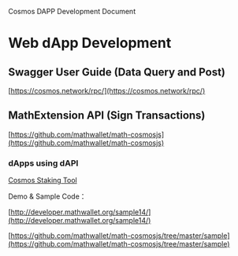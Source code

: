 Cosmos DAPP Development Document

# Web dApp Development

## Swagger User Guide (Data Query and Post)

[https://cosmos.network/rpc/](https://cosmos.network/rpc/)

## MathExtension API (Sign Transactions)

[https://github.com/mathwallet/math-cosmosjs](https://github.com/mathwallet/math-cosmosjs)

### dApps using dAPI

[Cosmos Staking Tool](https://m.medishares.net/cosmos/delegate)

Demo & Sample Code：

[http://developer.mathwallet.org/sample14/](http://developer.mathwallet.org/sample14/)

[https://github.com/mathwallet/math-cosmosjs/tree/master/sample](https://github.com/mathwallet/math-cosmosjs/tree/master/sample)